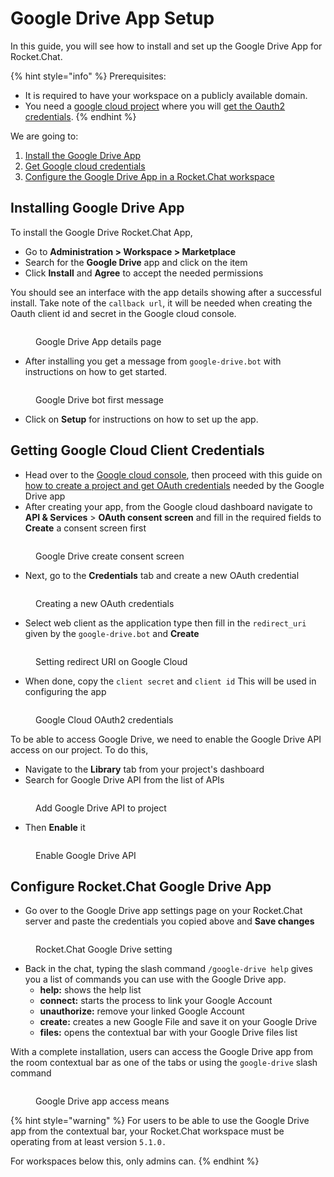 # Google Drive App Setup

In this guide, you will see how to install and set up the Google Drive App for Rocket.Chat.

{% hint style="info" %}
Prerequisites:

* It is required to have your workspace on a publicly available domain.
* You need a [google cloud project](https://console.cloud.google.com/) where you will [get the Oauth2 credentials](https://support.google.com/googleapi/answer/6158849?hl=en).
{% endhint %}

We are going to:

1. [Install the Google Drive App](google-drive-app-setup.md#installing-google-drive-app)
2. [Get Google cloud credentials](google-drive-app-setup.md#getting-google-cloud-client-credentials)
3. [Configure the Google Drive App in a Rocket.Chat workspace](google-drive-app-setup.md#configure-rocket.chat-google-drive-app)

## Installing Google Drive App

To install the Google Drive Rocket.Chat App,

* Go to **Administration > Workspace > Marketplace**
* Search for the **Google Drive** app and click on the item
* Click **Install** and **Agree** to accept the needed permissions

You should see an interface with the app details showing after a successful install. Take note of the `callback url`, it will be needed when creating the Oauth client id and secret in the Google cloud console.

<figure><img src="../../../../.gitbook/assets/Google Drive App details page" alt=""><figcaption><p>Google Drive App details page</p></figcaption></figure>

* After installing you get a message from `google-drive.bot` with instructions on how to get started.

<figure><img src="../../../../.gitbook/assets/Google Drive bot first message" alt=""><figcaption><p>Google Drive bot first message</p></figcaption></figure>

* Click on **Setup** for instructions on how to set up the app.

## Getting Google Cloud Client Credentials

* Head over to the [Google cloud console](https://console.cloud.google.com/), then proceed with this guide on [how to create a project and get OAuth credentials](https://support.google.com/googleapi/answer/6158849?hl=en) needed by the Google Drive app
* After creating your app, from the Google cloud dashboard navigate to **API & Services** > **OAuth consent screen** and fill in the required fields to **Create** a consent screen first

<figure><img src="../../../../.gitbook/assets/Google Drive create consent screen" alt=""><figcaption><p>Google Drive create consent screen</p></figcaption></figure>

* Next, go to the **Credentials** tab and create a new OAuth credential

<figure><img src="../../../../.gitbook/assets/Creating a new Google OAuth credentials" alt=""><figcaption><p>Creating a new OAuth credentials</p></figcaption></figure>

* Select web client as the application type then fill in the `redirect_uri` given by the `google-drive.bot` and **Create**

<figure><img src="../../../../.gitbook/assets/Setting redirect URI on Google Cloud" alt=""><figcaption><p>Setting redirect URI on Google Cloud</p></figcaption></figure>

* When done, copy the `client secret` and `client id` This will be used in configuring the app

<figure><img src="../../../../.gitbook/assets/Google Cloud OAuth2 credentials" alt=""><figcaption><p>Google Cloud OAuth2 credentials</p></figcaption></figure>

To be able to access Google Drive, we need to enable the Google Drive API access on our project. To do this,

* Navigate to the **Library** tab from your project's dashboard
* Search for Google Drive API from the list of APIs

<figure><img src="../../../../.gitbook/assets/Add Google Drive API to project" alt=""><figcaption><p>Add Google Drive API to project</p></figcaption></figure>

* Then **Enable** it

<figure><img src="../../../../.gitbook/assets/Enable Google Drive API" alt=""><figcaption><p>Enable Google Drive API</p></figcaption></figure>

## Configure Rocket.Chat Google Drive App

* Go over to the Google Drive app settings page on your Rocket.Chat server and paste the credentials you copied above and **Save changes**

<figure><img src="../../../../.gitbook/assets/Rocket.Chat Google Drive setting" alt=""><figcaption><p>Rocket.Chat Google Drive setting</p></figcaption></figure>

* Back in the chat, typing the slash command `/google-drive help` gives you a list of commands you can use with the Google Drive app.
  * **help:** shows the help list
  * **connect:** starts the process to link your Google Account
  * **unauthorize:** remove your linked Google Account
  * **create:** creates a new Google File and save it on your Google Drive
  * **files:** opens the contextual bar with your Google Drive files list

With a complete installation, users can access the Google Drive app from the room contextual bar as one of the tabs or using the `google-drive` slash command

<figure><img src="../../../../.gitbook/assets/Google Drive app access means" alt=""><figcaption><p>Google Drive app access means</p></figcaption></figure>

{% hint style="warning" %}
For users to be able to use the Google Drive app from the contextual bar, your Rocket.Chat workspace must be operating from at least version `5.1.0.`

For workspaces below this, only admins can.
{% endhint %}
